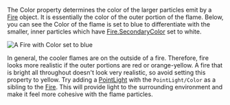 The Color property determines the color of the larger particles emit by a [Fire](https://developer.roblox.com/en-us/api-reference/class/Fire) object. It is essentially the color of the outer portion of the flame. Below, you can see the Color of the flame is set to blue to differentiate with the smaller, inner particles which have [Fire.SecondaryColor](https://developer.roblox.com/en-us/api-reference/property/Fire/SecondaryColor) set to white.

![A Fire with Color set to blue](https://developer.roblox.com/assets/blt925890091ac70b39/Fire_Colors.png)

In general, the cooler flames are on the outside of a fire. Therefore, fire looks more realistic if the outer portions are red or orange-yellow. A fire that is bright all throughout doesn't look very realistic, so avoid setting this property to yellow. Try adding a [PointLight](https://developer.roblox.com/en-us/api-reference/class/PointLight) with the `PointLight/Color` as a sibling to the [Fire](https://developer.roblox.com/en-us/api-reference/class/Fire). This will provide light to the surrounding environment and make it feel more cohesive with the flame particles.